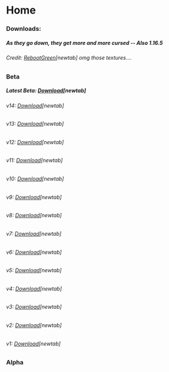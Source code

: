 # Home

### Downloads:
##### As they go down, they get more and more cursed   -- Also 1.16.5
###### Credit: [RebootGreen](https://mine.ly/RebootGreen.1)[newtab] omg those textures....

### Beta
##### Latest Beta: [Download](https://github.com/Buffesworld/beta_mod_versions/blob/main/buffeworldv14%20(beta).jar?raw=true)[newtab]
###### v14: [Download](https://github.com/Buffesworld/beta_mod_versions/blob/main/buffeworldv14%20(beta).jar?raw=true)[newtab]
###### v13: [Download](https://github.com/Buffesworld/beta_mod_versions/blob/main/buffeworldv13%20(beta).jar?raw=true)[newtab]
###### v12: [Download](https://github.com/Buffesworld/beta_mod_versions/blob/main/buffeworldv12%20(beta).jar?raw=true)[newtab]
###### v11: [Download](https://github.com/Buffesworld/beta_mod_versions/blob/main/buffeworldv11%20(beta).jar?raw=true)[newtab]
###### v10: [Download](https://github.com/Buffesworld/beta_mod_versions/blob/main/buffeworldv10%20(beta).jar?raw=true)[newtab]
###### v9: [Download](https://github.com/Buffesworld/beta_mod_versions/blob/main/buffeworldv9%20(beta).jar?raw=true)[newtab]
###### v8: [Download](https://github.com/Buffesworld/beta_mod_versions/blob/main/buffeworldv8%20(beta).jar?raw=true)[newtab]
###### v7: [Download](https://github.com/Buffesworld/beta_mod_versions/blob/main/buffeworldv7%20(beta).jar?raw=true)[newtab]
###### v6: [Download](https://github.com/Buffesworld/beta_mod_versions/blob/main/buffeworldv6%20(beta).jar?raw=true)[newtab]
###### v5: [Download](https://github.com/Buffesworld/beta_mod_versions/blob/main/buffeworldv5%20(beta).jar?raw=true)[newtab]
###### v4: [Download](https://github.com/Buffesworld/beta_mod_versions/blob/main/buffeworldv4.jar?raw=true)[newtab]
###### v3: [Download](https://github.com/Buffesworld/beta_mod_versions/blob/main/buffeworldv3.jar?raw=true)[newtab]
###### v2: [Download](https://github.com/Buffesworld/beta_mod_versions/blob/main/buffeworld%20v2.jar?raw=true)[newtab]
###### v1: [Download](https://github.com/Buffesworld/beta_mod_versions/blob/main/buff-e-world%20v1.jar?raw=true)[newtab]
 
### Alpha
